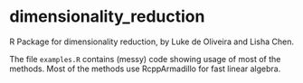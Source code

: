 dimensionality_reduction
========================

R Package for dimensionality reduction, by Luke de Oliveira and Lisha Chen.

The file `examples.R` contains (messy) code showing usage of most of the methods. Most of the methods use RcppArmadillo for fast linear algebra.
